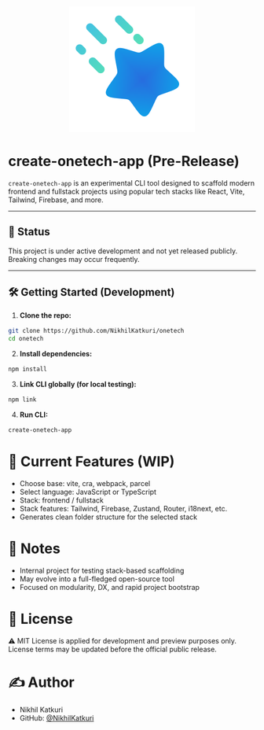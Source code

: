 <p align="center">
  <img src="./logo.svg" alt="OneTech Logo" height="256" />
</p>


# create-onetech-app (Pre-Release)

`create-onetech-app` is an experimental CLI tool designed to scaffold modern frontend and fullstack projects using popular tech stacks like React, Vite, Tailwind, Firebase, and more.

---

## 🚧 Status

This project is under active development and not yet released publicly. Breaking changes may occur frequently.

---

## 🛠️ Getting Started (Development)

1. **Clone the repo:**

```bash
git clone https://github.com/NikhilKatkuri/onetech
cd onetech
```

2. **Install dependencies:**

```bash
npm install
```

3. **Link CLI globally (for local testing):**

```bash
npm link
```

4. **Run CLI:**

```bash
create-onetech-app
```

# 📁 Current Features (WIP)

- Choose base: vite, cra, webpack, parcel
- Select language: JavaScript or TypeScript
- Stack: frontend / fullstack
- Stack features: Tailwind, Firebase, Zustand, Router, i18next, etc.
- Generates clean folder structure for the selected stack

# 📌 Notes

- Internal project for testing stack-based scaffolding
- May evolve into a full-fledged open-source tool
- Focused on modularity, DX, and rapid project bootstrap

# 📄 License

⚠️ MIT License is applied for development and preview purposes only. License terms may be updated before the official public release.

# ✍️ Author

- Nikhil Katkuri
- GitHub: [@NikhilKatkuri](https://github.com/NikhilKatkuri)
